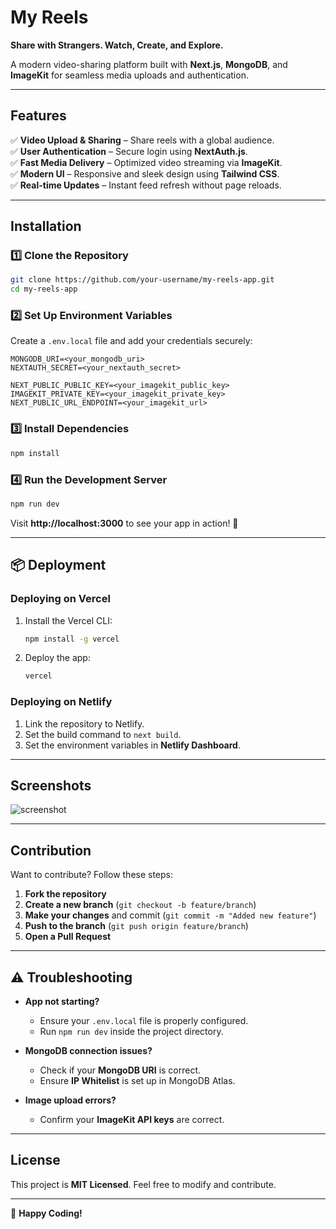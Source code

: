 # My Reels  

**Share with Strangers. Watch, Create, and Explore.**  

A modern video-sharing platform built with **Next.js**, **MongoDB**, and **ImageKit** for seamless media uploads and authentication.  

---

## Features  

✅ **Video Upload & Sharing** – Share reels with a global audience.  
✅ **User Authentication** – Secure login using **NextAuth.js**.  
✅ **Fast Media Delivery** – Optimized video streaming via **ImageKit**.  
✅ **Modern UI** – Responsive and sleek design using **Tailwind CSS**.  
✅ **Real-time Updates** – Instant feed refresh without page reloads.  

---

## Installation  

### 1️⃣ Clone the Repository  
```bash
git clone https://github.com/your-username/my-reels-app.git
cd my-reels-app
```

### 2️⃣ Set Up Environment Variables  

Create a `.env.local` file and add your credentials securely:  

```env
MONGODB_URI=<your_mongodb_uri>
NEXTAUTH_SECRET=<your_nextauth_secret>

NEXT_PUBLIC_PUBLIC_KEY=<your_imagekit_public_key>
IMAGEKIT_PRIVATE_KEY=<your_imagekit_private_key>
NEXT_PUBLIC_URL_ENDPOINT=<your_imagekit_url>
```

### 3️⃣ Install Dependencies  
```bash
npm install
```

### 4️⃣ Run the Development Server  
```bash
npm run dev
```

Visit **http://localhost:3000** to see your app in action! 🚀  

---

## 📦 Deployment  

### Deploying on **Vercel**  
1. Install the Vercel CLI:  
   ```bash
   npm install -g vercel
   ```  
2. Deploy the app:  
   ```bash
   vercel
   ```  

### Deploying on **Netlify**  
1. Link the repository to Netlify.  
2. Set the build command to `next build`.  
3. Set the environment variables in **Netlify Dashboard**.  

---

## Screenshots
![screenshot](https://github.com/user-attachments/assets/349cd8a7-4b68-4239-a2e3-17cde03a5147)

---

## Contribution  

Want to contribute? Follow these steps:  

1. **Fork the repository**  
2. **Create a new branch** (`git checkout -b feature/branch`)  
3. **Make your changes** and commit (`git commit -m "Added new feature"`)  
4. **Push to the branch** (`git push origin feature/branch`)  
5. **Open a Pull Request**  

---

## ⚠️ Troubleshooting  

- **App not starting?**  
  - Ensure your `.env.local` file is properly configured.  
  - Run `npm run dev` inside the project directory.  

- **MongoDB connection issues?**  
  - Check if your **MongoDB URI** is correct.  
  - Ensure **IP Whitelist** is set up in MongoDB Atlas.  

- **Image upload errors?**  
  - Confirm your **ImageKit API keys** are correct.  

---

## License  

This project is **MIT Licensed**. Feel free to modify and contribute.  

---

🚀 **Happy Coding!**  

